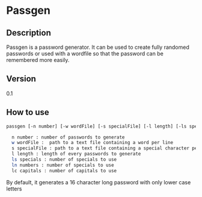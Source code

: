 # Passgen

Description
---------
Passgen is a password generator. It can be used to create fully randomed passwords or used with a wordfile
so that the password can be remembered more easily.


Version
-------
0.1

How to use
----------
```sh
passgen [-n number] [-w wordFile] [-s specialFile] [-l length] [-ls specials] [-ln numbers] [-lc capitals]
```

```sh
  n number : number of passwords to generate
  w wordFile :  path to a text file containing a word per line
  s specialFile : path to a text file containing a special character per line
  l length : length of every passwords to generate
  ls specials : number of specials to use
  ln numbers : number of specials to use
  lc capitals : number of capitals to use
```
By default, it generates a 16 character long password with only lower case letters
